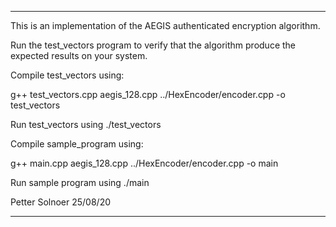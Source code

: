 *********************************************************

This is an implementation of the AEGIS authenticated
encryption algorithm.

Run the test_vectors program to verify that the
algorithm produce the expected results on your
system.

Compile test_vectors using:

g++ test_vectors.cpp aegis_128.cpp ../HexEncoder/encoder.cpp -o test_vectors

Run test_vectors using ./test_vectors

Compile sample_program using:

g++ main.cpp aegis_128.cpp ../HexEncoder/encoder.cpp -o main

Run sample program using ./main

Petter Solnoer 25/08/20

**********************************************************
